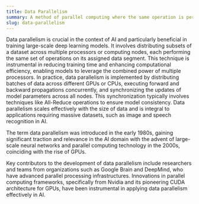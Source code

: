 ```yaml
---
title: Data Parallelism
summary: A method of parallel computing where the same operation is performed simultaneously on different pieces of distributed data to accelerate large-scale computations.
slug: data-parallelism
---
```


Data parallelism is crucial in the context of AI and particularly beneficial in training large-scale deep learning models. It involves distributing subsets of a dataset across multiple processors or computing nodes, each performing the same set of operations on its assigned data segment. This technique is instrumental in reducing training time and enhancing computational efficiency, enabling models to leverage the combined power of multiple processors. In practice, data parallelism is implemented by distributing batches of data across different GPUs or CPUs, executing forward and backward propagations concurrently, and synchronizing the updates of model parameters across all nodes. This synchronization typically involves techniques like All-Reduce operations to ensure model consistency. Data parallelism scales effectively with the size of data and is integral to applications requiring massive datasets, such as image and speech recognition in AI.

The term data parallelism was introduced in the early 1980s, gaining significant traction and relevance in the AI domain with the advent of large-scale neural networks and parallel computing technology in the 2000s, coinciding with the rise of GPUs.

Key contributors to the development of data parallelism include researchers and teams from organizations such as Google Brain and DeepMind, who have advanced parallel processing infrastructures. Innovations in parallel computing frameworks, specifically from Nvidia and its pioneering CUDA architecture for GPUs, have been instrumental in applying data parallelism effectively in AI.
